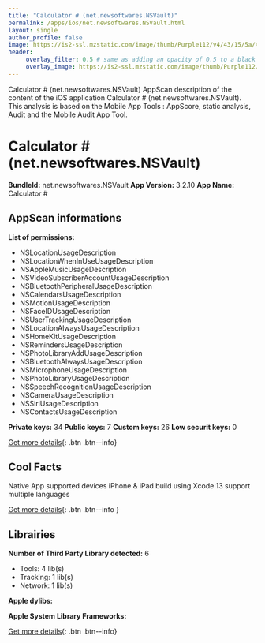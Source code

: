 ```yaml
---
title: "Calculator # (net.newsoftwares.NSVault)"
permalink: /apps/ios/net.newsoftwares.NSVault.html
layout: single
author_profile: false
image: https://is2-ssl.mzstatic.com/image/thumb/Purple112/v4/43/15/5a/43155ac2-294d-7ad3-436a-5a5c27283e27/AppIcon-1x_U007emarketing-0-7-0-0-85-220.png/512x512bb.jpg
header: 
     overlay_filter: 0.5 # same as adding an opacity of 0.5 to a black background
     overlay_image: https://is2-ssl.mzstatic.com/image/thumb/Purple112/v4/43/15/5a/43155ac2-294d-7ad3-436a-5a5c27283e27/AppIcon-1x_U007emarketing-0-7-0-0-85-220.png/512x512bb.jpg
---
```

Calculator # (net.newsoftwares.NSVault) AppScan description of the content of the iOS application Calculator # (net.newsoftwares.NSVault). This analysis is based on the Mobile App Tools : AppScore, static analysis, Audit and the Mobile Audit App Tool.

# Calculator # (net.newsoftwares.NSVault)

**BundleId:** net.newsoftwares.NSVault
**App Version:** 3.2.10
**App Name:** Calculator #


## AppScan informations 

**List of permissions:** 
- NSLocationUsageDescription
- NSLocationWhenInUseUsageDescription
- NSAppleMusicUsageDescription
- NSVideoSubscriberAccountUsageDescription
- NSBluetoothPeripheralUsageDescription
- NSCalendarsUsageDescription
- NSMotionUsageDescription
- NSFaceIDUsageDescription
- NSUserTrackingUsageDescription
- NSLocationAlwaysUsageDescription
- NSHomeKitUsageDescription
- NSRemindersUsageDescription
- NSPhotoLibraryAddUsageDescription
- NSBluetoothAlwaysUsageDescription
- NSMicrophoneUsageDescription
- NSPhotoLibraryUsageDescription
- NSSpeechRecognitionUsageDescription
- NSCameraUsageDescription
- NSSiriUsageDescription
- NSContactsUsageDescription
  
  
**Private keys:** 34
**Public keys:** 7
**Custom keys:** 26
**Low securit keys:** 0
  
[Get more details](/pricing.html){: .btn .btn--info}

## Cool Facts

Native App
supported devices iPhone & iPad
build using Xcode 13
support multiple languages
  
[Get more details](/pricing.html){: .btn .btn--info }

## Librairies 
**Number of Third Party Library detected:** 6
- Tools: 4 lib(s)
- Tracking: 1 lib(s)
- Network: 1 lib(s)


**Apple dylibs:**


**Apple System Library Frameworks:**


  
[Get more details](/pricing.html){: .btn .btn--info}

